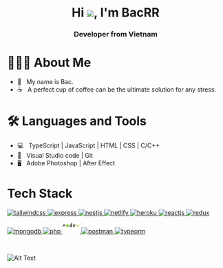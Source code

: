 <h1 align="center"> Hi <img src="https://gist.githubusercontent.com/arunprakashpj/48aa20057048b46c6f9ba9d114a8b76f/raw/69a9d496f651091a509ea8d9913c4aef5c419afb/Hi.gif" width="25">, I'm BacRR </h1>
<h3 align="center"> Developer from Vietnam</h3>

# 👨🏻‍💻 About Me

- 🔭 &nbsp; My name is Bac.
- ☕ &nbsp; A perfect cup of coffee can be the ultimate solution for any stress.

# 🛠 Languages and Tools

- 💻 &nbsp; TypeScript | JavaScript | HTML | CSS | C/C++
- 🔧 &nbsp; Visual Studio code | Git
- 🖥 &nbsp; Adobe Photoshop | After Effect

# Tech Stack 
<p align="left"> <a href="https://tailwindcss.com/" target="_blank"> <img src="https://iconape.com/wp-content/files/an/351546/svg/tailwind-css-seeklogo.com.svg" alt="tailwindcss" width="40" height="40"/> </a> <a href="https://expressjs.com" target="_blank"> <img src="https://fd-development.com/images/expressjs.png" alt="express" width="40" height="40"/> </a> <a href="https://nestjs.com/" target="_blank"> <img src="https://docs.nestjs.com/assets/logo-small.svg" alt="nestjs" width="40" height="40"/> </a> <a href="https://www.netlify.com/" target="_blank"> <img src="https://seeklogo.com/images/N/netlify-logo-758722CDF4-seeklogo.com.png" alt="netlify" width="40" height="40"/> </a> <a href="https://heroku.com" target="_blank"> <img src="https://www.vectorlogo.zone/logos/heroku/heroku-icon.svg" alt="heroku" width="40" height="40"/> </a> <a href="https://reactjs.org/" target="_blank"> <img src="https://upload.wikimedia.org/wikipedia/commons/thumb/a/a7/React-icon.svg/2300px-React-icon.svg.png" alt="reactjs" width="45" height="40"/> </a> <a href="https://redux-toolkit.js.org/" target="_blank"> <img src="https://cdn.freebiesupply.com/logos/large/2x/redux-logo-png-transparent.png" alt="redux" width="40" height="40"/> </a> <a href="https://www.mongodb.com/" target="_blank"> <img src="https://cdn.icon-icons.com/icons2/2415/PNG/512/mongodb_original_wordmark_logo_icon_146425.png" alt="mongodb" width="40" height="40"/> </a>   <a href="https://www.postgresql.org/" target="_blank"> <img src="https://upload.wikimedia.org/wikipedia/commons/2/29/Postgresql_elephant.svg" alt="php" width="40" height="40"/> </a> </a> <a href="https://nodejs.org" target="_blank"> <img src="https://raw.githubusercontent.com/devicons/devicon/master/icons/nodejs/nodejs-original-wordmark.svg" alt="nodejs" width="40" height="40"/> </a> <a href="https://postman.com" target="_blank"> <img src="https://www.vectorlogo.zone/logos/getpostman/getpostman-icon.svg" alt="postman" width="40" height="40"/> </a> <a href="https://typeorm.io/#/" target="_blank"> <img src="https://avatars.githubusercontent.com/u/20165699?s=200&v=4" alt="typeorm" width="40" height="40"/> </a></p>
<br/>

![Alt Text](https://mir-s3-cdn-cf.behance.net/project_modules/max_1200/4ff07986208593.5d9a654e92f36.gif)
